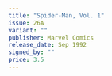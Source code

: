 ```yaml
---
title: "Spider-Man, Vol. 1"
issue: 26A
variant: ""
publisher: Marvel Comics
release_date: Sep 1992
signed_by: ""
price: 3.5
---
```

